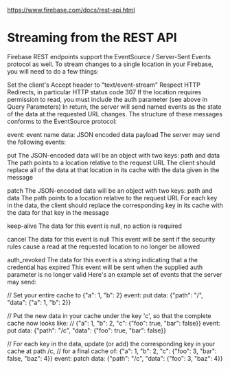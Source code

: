 ﻿https://www.firebase.com/docs/rest-api.html

Streaming from the REST API
=============================

Firebase REST endpoints support the EventSource / Server-Sent Events protocol as well. To stream changes to a single location in your Firebase, you will need to do a few things:

Set the client's Accept header to "text/event-stream"
Respect HTTP Redirects, in particular HTTP status code 307
If the location requires permission to read, you must include the auth parameter (see above in Query Parameters)
In return, the server will send named events as the state of the data at the requested URL changes. The structure of these messages conforms to the EventSource protocol:

event: event name
data: JSON encoded data payload
The server may send the following events:

put
The JSON-encoded data will be an object with two keys: path and data
The path points to a location relative to the request URL
The client should replace all of the data at that location in its cache with the data given in the message

patch
The JSON-encoded data will be an object with two keys: path and data
The path points to a location relative to the request URL
For each key in the data, the client should replace the corresponding key in its cache with the data for that key in the message

keep-alive
The data for this event is null, no action is required

cancel
The data for this event is null
This event will be sent if the security rules cause a read at the requested location to no longer be allowed

auth_revoked
The data for this event is a string indicating that a the credential has expired
This event will be sent when the supplied auth parameter is no longer valid
Here's an example set of events that the server may send:

// Set your entire cache to {"a": 1, "b": 2}
event: put
data: {"path": "/", "data": {"a": 1, "b": 2}}


// Put the new data in your cache under the key 'c', so that the complete cache now looks like:
// {"a": 1, "b": 2, "c": {"foo": true, "bar": false}}
event: put
data: {"path": "/c", "data": {"foo": true, "bar": false}}


// For each key in the data, update (or add) the corresponding key in your cache at path /c,
// for a final cache of: {"a": 1, "b": 2, "c": {"foo": 3, "bar": false, "baz": 4}}
event: patch
data: {"path": "/c", "data": {"foo": 3, "baz": 4}}